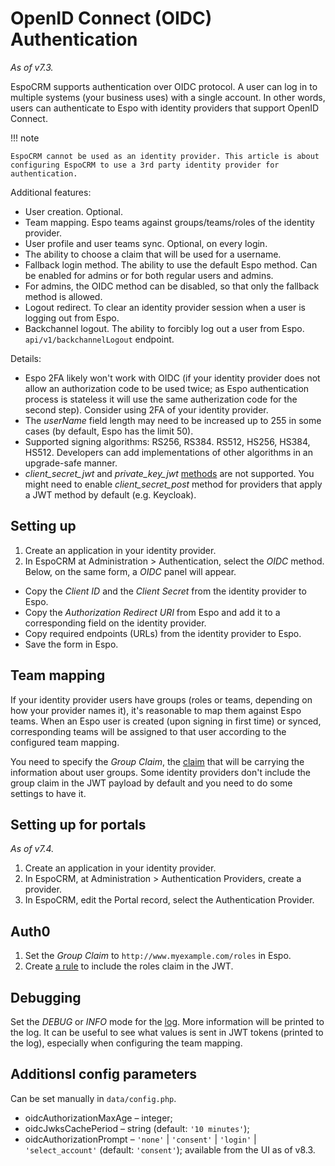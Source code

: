 # OpenID Connect (OIDC) Authentication

*As of v7.3.*

EspoCRM supports authentication over OIDC protocol. A user can log in to multiple systems (your business uses) with a single account. In other words, users can authenticate to Espo with identity providers that support OpenID Connect.

!!! note

    EspoCRM cannot be used as an identity provider. This article is about configuring EspoCRM to use a 3rd party identity provider for authentication.

Additional features:

* User creation. Optional.
* Team mapping. Espo teams against groups/teams/roles of the identity provider.
* User profile and user teams sync. Optional, on every login.
* The ability to choose a claim that will be used for a username.
* Fallback login method. The ability to use the default Espo method. Can be enabled for admins or for both regular users and admins.
* For admins, the OIDC method can be disabled, so that only the fallback method is allowed.
* Logout redirect. To clear an identity provider session when a user is logging out from Espo.
* Backchannel logout. The ability to forcibly log out a user from Espo. `api/v1/backchannelLogout` endpoint.

Details:

* Espo 2FA likely won't work with OIDC (if your identity provider does not allow an authorization code to be used twice; as Espo authentication process is stateless it will use the same autherization code for the second step). Consider using 2FA of your identity provider.
* The *userName* field length may need to be increased up to 255 in some cases (by default, Espo has the limit 50).
* Supported signing algorithms: RS256, RS384. RS512, HS256, HS384, HS512. Developers can add implementations of other algorithms in an upgrade-safe manner.
* *client_secret_jwt* and *private_key_jwt* [methods](https://openid.net/specs/openid-connect-core-1_0.html#ClientAuthentication) are not supported. You might need to enable *client_secret_post* method for providers that apply a JWT method by default (e.g. Keycloak).

## Setting up

1. Create an application in your identity provider.
2. In EspoCRM at Administration > Authentication, select the *OIDC* method. Below, on the same form, a *OIDC* panel will appear.
  * Copy the *Client ID* and the *Client Secret* from the identity provider to Espo.
  * Copy the *Authorization Redirect URI* from Espo and add it to a corresponding field on the identity provider.
  * Copy required endpoints (URLs) from the identity provider to Espo.
  * Save the form in Espo.

## Team mapping

If your identity provider users have groups (roles or teams, depending on how your provider names it), it's reasonable to map them against Espo teams. When an Espo user is created (upon signing in first time) or synced, corresponding teams will be assigned to that user according to the configured team mapping.

You need to specify the *Group Claim*, the [claim](https://en.wikipedia.org/wiki/JSON_Web_Token) that will be carrying the information about user groups. Some identity providers don't include the group claim in the JWT payload by default and you need to do some settings to have it.

## Setting up for portals

*As of v7.4.*

1. Create an application in your identity provider.
2. In EspoCRM, at Administration > Authentication Providers, create a provider.
3. In EspoCRM, edit the Portal record, select the Authentication Provider.

## Auth0

1. Set the *Group Claim* to `http://www.myexample.com/roles` in Espo.
2. Create [a rule](https://auth0.com/docs/manage-users/access-control/sample-use-cases-actions-with-authorization?_ga=2.226983773.1572279349.1664444295-1913114833.1664024344&_gl=1*1y6ck81*rollup_ga*MTkxMzExNDgzMy4xNjY0MDI0MzQ0*rollup_ga_F1G3E656YZ*MTY2NDQ1ODY2Mi44LjEuMTY2NDQ2MzU5OS40OS4wLjA.#add-user-roles-to-tokens) to include the roles claim in the JWT.

## Debugging

Set the *DEBUG* or *INFO* mode for the [log](log.md). More information will be printed to the log. It can be useful to see what values is sent in JWT tokens (printed to the log), especially when configuring the team mapping.

## Additionsl config parameters

Can be set manually in `data/config.php`.

* oidcAuthorizationMaxAge – integer;
* oidcJwksCachePeriod – string  (default: `'10 minutes'`);
* oidcAuthorizationPrompt –  `'none'` | `'consent'` | `'login'` | `'select_account'` (default: `'consent'`); available from the UI as of v8.3.
